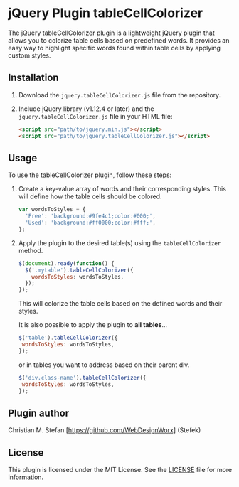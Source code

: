 jQuery Plugin tableCellColorizer
================================

The jQuery tableCellColorizer plugin is a lightweight jQuery plugin that allows you to colorize table cells based on predefined words. 
It provides an easy way to highlight specific words found within table cells by applying custom styles.

## Installation

1. Download the `jquery.tableCellColorizer.js` file from the repository.
2. Include jQuery library (v1.12.4 or later) and the `jquery.tableCellColorizer.js` file in your HTML file:

   ```html
   <script src="path/to/jquery.min.js"></script>
   <script src="path/to/jquery.tableCellColorizer.js"></script>
   ```

## Usage

To use the tableCellColorizer plugin, follow these steps:

1. Create a key-value array of words and their corresponding styles. This will define how the table cells should be colored.

   ```javascript
   var wordsToStyles = {
     'Free': 'background:#9fe4c1;color:#000;',
     'Used': 'background:#ff0000;color:#fff;',
   };
   ```

2. Apply the plugin to the desired table(s) using the `tableCellColorizer` method.

   ```javascript
   $(document).ready(function() {
     $('.mytable').tableCellColorizer({
       wordsToStyles: wordsToStyles,
     });
   });
   ```

   This will colorize the table cells based on the defined words and their styles.
   
   It is also possible to apply the plugin to **all tables**...
      ```javascript
     $('table').tableCellColorizer({
       wordsToStyles: wordsToStyles,
     });
   ``` 
   or in tables you want to address based on their parent div.
      ```javascript
     $('div.class-name').tableCellColorizer({
       wordsToStyles: wordsToStyles,
     });

## Plugin author
Christian M. Stefan [https://github.com/WebDesignWorx] (Stefek)


## License

This plugin is licensed under the MIT License. See the [LICENSE](LICENSE) file for more information.
